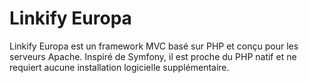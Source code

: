 # Linkify Europa
Linkify Europa est un framework MVC basé sur PHP et conçu pour les serveurs Apache. Inspiré de Symfony, il est proche du PHP natif et ne requiert aucune installation logicielle supplémentaire.
